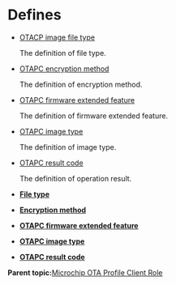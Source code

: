 # Defines

-   [OTACP image file type](GUID-C30E1348-8DF2-4AA6-9F1C-7F3D6EB12FC3.md)

    The definition of file type.

-   [OTAPC encryption method](GUID-52FF3AE7-F385-4388-8777-53513C109A13.md)

    The definition of encryption method.

-   [OTAPC firmware extended feature](GUID-14A52760-9064-4A41-BAAE-AADCEF1BE4A4.md)

    The definition of firmware extended feature.

-   [OTAPC image type](GUID-F10F9672-17B3-445B-9673-F6E73BFCA3C0.md)

    The definition of image type.

-   [OTAPC result code](GUID-06CE5132-9A89-4C0D-8F78-DF8BB927F8A0.md)

    The definition of operation result.


-   **[File type](GUID-C30E1348-8DF2-4AA6-9F1C-7F3D6EB12FC3.md)**  

-   **[Encryption method](GUID-52FF3AE7-F385-4388-8777-53513C109A13.md)**  

-   **[OTAPC firmware extended feature](GUID-14A52760-9064-4A41-BAAE-AADCEF1BE4A4.md)**  

-   **[OTAPC image type](GUID-F10F9672-17B3-445B-9673-F6E73BFCA3C0.md)**  

-   **[OTAPC result code](GUID-06CE5132-9A89-4C0D-8F78-DF8BB927F8A0.md)**  


**Parent topic:**[Microchip OTA Profile Client Role](GUID-EAF054B2-80EE-4739-80F4-7830F504B27B.md)

